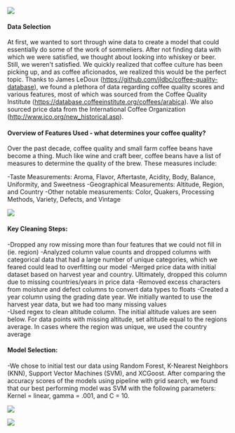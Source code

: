 ![](https://github.com/kahartman2/beautiful_coffee/blob/master/java.png)

#### Data Selection 

At first, we wanted to sort through wine data to create a model that could essentially do some of the work of sommeliers. After not finding data with which we were satisfied, we thought about looking into whiskey or beer. Still, we weren't satisfied. We quickly realized that coffee culture has been picking up, and as coffee aficionados, we realized this would be the perfect topic. Thanks to James LeDoux (https://github.com/jldbc/coffee-quality-database), we found a plethora of data regarding coffee quality scores and various features, most of which was sourced from the Coffee Quality Institute (https://database.coffeeinstitute.org/coffees/arabica). We also sourced price data from the International Coffee Organization (http://www.ico.org/new_historical.asp).

#### Overview of Features Used - what determines your coffee quality?

Over the past decade, coffee quality and small farm coffee beans have become a thing.  Much like wine and craft beer, coffee beans have a list of measures to determine the quality of the brew.  These measures include:

  -Taste Measurements: Aroma, Flavor, Aftertaste, Acidity, Body, Balance, Uniformity, and Sweetness
  -Geographical Measurements:  Altitude, Region, and Country
  -Other notable measurements:  Color, Quakers, Processing Methods, Variety, Defects, and Vintage
  
![](https://github.com/kahartman2/beautiful_coffee/blob/master/describe)

#### Key Cleaning Steps: 
  -Dropped any row missing more than four features that we could not fill in (ie. region) 
  -Analyzed column value counts and dropped columns with categorical data that had a large number of unique categories, which   we feared could lead to overfitting our model 
  -Merged price data with initial dataset based on harvest year and country. Ultimately, dropped this column due to missing     countries/years in price data 
  -Removed excess characters from moisture and defect columns to convert data types to floats
  -Created a year column using the grading date year. We initially wanted to use the harvest year data, but we had too many     missing values   
  -Used regex to clean altitude column. The initial altitude values are seen below. For data points with missing altitude, set    altitude equal to the regions average. In cases where the region was unique, we used the country average 

#### Model Selection: 
  -We chose to initial test our data using Random Forest, K-Nearest Neighbors (KNN), Support Vector Machines (SVM), and       XCGoost. After comparing the accuracy scores of the models using pipeline with grid search, we found that our best performing 
  model was SVM with the following parameters: Kernel = linear, gamma = .001, and C = 10. 

![](https://github.com/kahartman2/beautiful_coffee/blob/master/confusion_matrix2.png)

![](https://github.com/kahartman2/beautiful_coffee/blob/master/roc_curve2.png)

